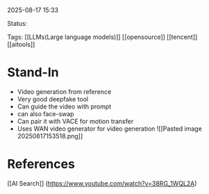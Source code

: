
2025-08-17 15:33

Status:

Tags: [[LLMs(Large language models)]] [[opensource]] [[tencent]] [[aitools]] 




# Stand-In

- Video generation from reference
- Very good deepfake tool
- Can guide the video with prompt
- can also face-swap
- Can pair it with VACE for motion transfer
- Uses WAN video generator for video generation
![[Pasted image 20250817153518.png]]




# References
[[AI Search]] (https://www.youtube.com/watch?v=38RG_1WQL2A)